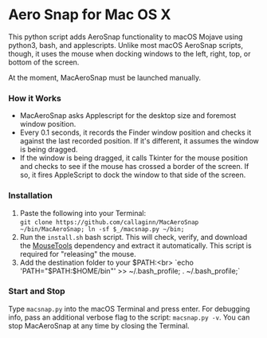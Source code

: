 # Aero Snap for Mac OS X
This python script adds AeroSnap functionality to macOS Mojave using python3, bash, and applescripts. Unlike most macOS AeroSnap scripts, though, it uses the mouse when docking windows to the left, right, top, or bottom of the screen.

At the moment, MacAeroSnap must be launched manually.

### How it Works
- MacAeroSnap asks Applescript for the desktop size and foremost window position.
- Every 0.1 seconds, it records the Finder window position and checks it against the last recorded position. If it's different, it assumes the window is being dragged.
- If the window is being dragged, it calls Tkinter for the mouse position and checks to see if the mouse has crossed a border of the screen. If so, it fires AppleScript to dock the window to that side of the screen.

### Installation
1. Paste the following into your Terminal:<br>
`git clone https://github.com/callaginn/MacAeroSnap ~/bin/MacAeroSnap; ln -sf $_/macsnap.py ~/bin;`
2. Run the `install.sh` bash script. This will check, verify, and download the [MouseTools](http://hamsoftengineering.com) dependency and extract it automatically. This script is required for "releasing" the mouse.
3. Add the destination folder to your $PATH:<br>
`echo 'PATH="$PATH:$HOME/bin"' >> ~/.bash_profile; . ~/.bash_profile;`

### Start and Stop
Type `macsnap.py` into the macOS Terminal and press enter. For debugging info, pass an additional verbose flag to the script: `macsnap.py -v`. You can stop MacAeroSnap at any time by closing the Terminal.
